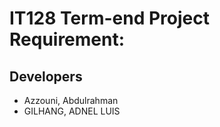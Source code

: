# IT128 Term-end Project Requirement: 
## Developers

* Azzouni, Abdulrahman
* GILHANG, ADNEL LUIS

